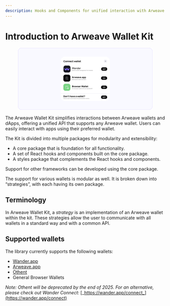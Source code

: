 ```yaml
---
description: Hooks and Components for unified interaction with Arweave wallets
---
```


# Introduction to Arweave Wallet Kit

<figure><img src="../.gitbook/assets/Arweave Wallet Kit - Wander.png" alt=""><figcaption></figcaption></figure>

The Arweave Wallet Kit simplifies interactions between Arweave wallets and dApps, offering a unified API that supports any Arweave wallet. Users can easily interact with apps using their preferred wallet.

The Kit is divided into multiple packages for modularity and extensibility:

* A core package that is foundation for all functionality.
* A set of React hooks and components built on the core package.
* A styles package that complements the React hooks and components.

Support for other frameworks can be developed using the core package.

The support for various wallets is modular as well. It is broken down into “strategies”, with each having its own package.

## Terminology

In Arweave Wallet Kit, a _strategy_ is an implementation of an Arweave wallet within the kit. These strategies allow the user to communicate with all wallets in a standard way and with a common API.

## Supported wallets

The library currently supports the following wallets:

* [Wander.app](https://www.wander.app)
* [Arweave.app](https://arweave.app)
* [Othent](https://othent.io/)
* General Browser Wallets

_Note: Othent will be deprecated by the end of 2025.  For an alternative, please check out Wander Connect:_ [_https://wander.app/connect_](https://wander.app/connect)
